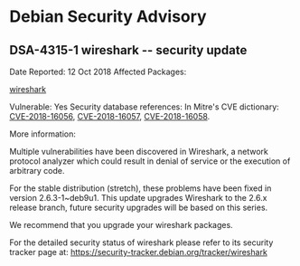 
Debian Security Advisory
========================


DSA-4315-1 wireshark -- security update
---------------------------------------



Date Reported:
12 Oct 2018
Affected Packages:

[wireshark](https://packages.debian.org/src:wireshark)

Vulnerable:
Yes
Security database references:
In Mitre's CVE dictionary: [CVE-2018-16056](https://security-tracker.debian.org/tracker/CVE-2018-16056), [CVE-2018-16057](https://security-tracker.debian.org/tracker/CVE-2018-16057), [CVE-2018-16058](https://security-tracker.debian.org/tracker/CVE-2018-16058).  

More information:

Multiple vulnerabilities have been discovered in Wireshark, a network
protocol analyzer which could result in denial of service or the
execution of arbitrary code.


For the stable distribution (stretch), these problems have been fixed in
version 2.6.3-1~deb9u1. This update upgrades Wireshark to the 2.6.x
release branch, future security upgrades will be based on this series.


We recommend that you upgrade your wireshark packages.


For the detailed security status of wireshark please refer to
its security tracker page at:
<https://security-tracker.debian.org/tracker/wireshark>





